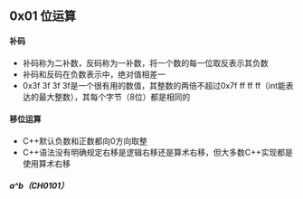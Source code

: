 ## 0x01 位运算

#### 补码

- 补码称为二补数，反码称为一补数，将一个数的每一位取反表示其负数
- 补码和反码在负数表示中，绝对值相差一
- 0x3f 3f 3f 3f是一个很有用的数值，其整数的两倍不超过0x7f ff ff ff（int能表达的最大整数），其每个字节（8位）都是相同的

#### 移位运算

- C++默认负数和正数都向0方向取整
- C++语法没有明确规定右移是逻辑右移还是算术右移，但大多数C++实现都是使用算术右移

##### a^b（CH0101）

```c++

```

